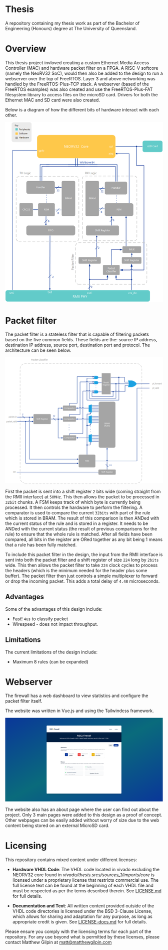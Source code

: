 # Thesis
A repository containing my thesis work as part of the Bachelor of Engineering (Honours) degree at The University of Queensland. 

# Overview

This thesis project invloved creating a custom Ethernet Media Access Controller (MAC) and hardware packet filter on a FPGA. A RISC-V softcore (namely the NeoRV32 SoC), would then also be added to the design to run a webserver over the top of FreeRTOS. Layer 3 and above networking was handled by the FreeRTOS-Plus-TCP stack. A webserver (based of the FreeRTOS examples) was also created and use the FreeRTOS-Plus-FAT filesystem library to access files on the microSD card. Drivers for both the Ethernet MAC and SD card were also created. 

Below is a diagram of how the different bits of hardware interact with each other.

![soc_diagram](diagrams/SoCArchitecture.png "SoC Diagram")

# Packet filter
The packet filter is a stateless filter that is capable of filtering packets based on the five common fields. These fields are the: source IP address, destination IP address, source port, destination port and protocol. The architecture can be seen below.

![packet_filter_arch](diagrams/PacketFilterArchitecture.png "Packet filter architecture")


First the packet is sent into a shift register `2` bits wide (coming straight from the RMII interface) at `50MHz`. This then allows the packet to be processed in `32bit` chunks. A FSM keeps track of which byte is currently being processed. It then controls the hardware to perform the filtering. A comparator is used to compare the current `32bits` with part of the rule which is stored in BRAM. The result of this comparison is then ANDed with the current status of the rule and is stored in a register. It needs to be ANDed with the current status (the result of previous comparisons for the rule) to ensure that the whole rule is matched. After all fields have been compared, all bits in the register are ORed together as any bit being 1 means that a rule has been fully matched.

To include this packet filter in the design, the input from the RMII interface is sent into both the packet filter and a shift register of size `224` long by `2bits` wide. This then allows the packet filter to take `224` clock cycles to process the headers (which is the minimum needed for the header plus some buffer). The packet filter then just controls a simple multiplexer to forward or drop the incoming packet. This adds a total delay of `4.48` microseconds.

## Advantages
Some of the advantages of this design include:
- Fast! `4us` to classify packet
- Wirespeed - does not impact throughput. 

## Limitations
The current limitations of the design include:
- Maximum 8 rules (can be expanded)


# Webserver

The firewall has a web dashboard to view statistics and configure the packet filter itself. 

The website was written in Vue.js and using the Tailwindcss framework. 

![webserver](diagrams/firewall_home.png "Webserver Interface")

The website also has an about page where the user can find out about the project. Only 3 main pages were added to this design as a proof of concept. Other webpages can be easily added without worry of size due to the web content being stored on an external MicroSD card.  

# Licensing

This repository contains mixed content under different licenses:

- **Hardware VHDL Code**: The VHDL code located in vivado excluding the NEORV32 core found in *vivado/thesis.srcs/sources_1/imports/core* is licensed under a proprietary license that restricts commercial use. The full license text can be found at the beginning of each VHDL file and must be respected as per the terms described therein. See [LICENSE.md](/LICENSE.md) for full details.

- **Documentation and Text**: All written content provided outside of the VHDL code directories is licensed under the BSD 3-Clause License, which allows for sharing and adaptation for any purpose, as long as appropriate credit is given. See [LICENSE-docs.md](/LICENSE-docs.md) for full details.

Please ensure you comply with the licensing terms for each part of the repository. For any use beyond what is permitted by these licenses, please contact Matthew Gilpin at matt@matthewgilpin.com
